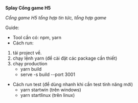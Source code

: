 **Splay Cổng game H5**

_Cổng game H5 tổng hợp tin tức, tổng hợp game_

Guide:

- Tool cần có: npm, yarn
- Cách run:
1. tải project về.
2. chạy lệnh yarn (để cài đặt các package cần thiết)
3. chạy production
	- yarn build
	- serve -s build --port 3001
	
- Cách run test (để dùng nhanh khi cần test tính năng mới)
	- yarn startwin (trên windows)
	- yarn startlinux (trên linux)
